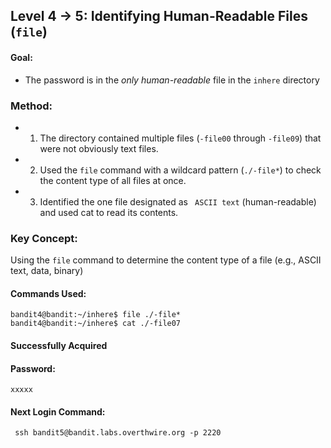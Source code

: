 ## Level 4 &rarr; 5: Identifying Human-Readable Files (```file```)
#### Goal: 
- The password is in the _only human-readable_ file in the ```inhere``` directory
### Method:
-  1. The directory contained multiple files (```-file00``` through ```-file09```) that were not obviously text files.
-  2. Used the ```file``` command with a wildcard pattern (```./-file*```) to check the content type of all files at once.
-  3. Identified the one file designated as ``` ASCII text``` (human-readable) and used cat to read its contents. 
### Key Concept:
Using the ```file``` command to determine the content type of a file (e.g., ASCII text, data, binary)

#### Commands Used:
```
bandit4@bandit:~/inhere$ file ./-file*
bandit4@bandit:~/inhere$ cat ./-file07
```
#### Successfully Acquired 
#### Password: 
```xxxxx```
#### Next Login Command: 
``` ssh bandit5@bandit.labs.overthwire.org -p 2220```
